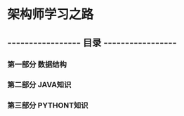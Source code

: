 # 架构师学习之路

## -----------------   目录    -----------------
### 第一部分 数据结构
### 第二部分 JAVA知识
### 第三部分 PYTHONT知识
